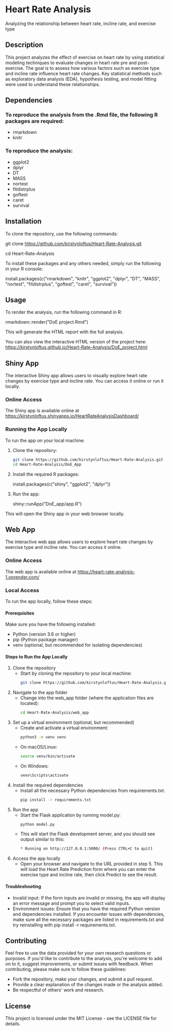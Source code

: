 # Heart Rate Analysis
Analyzing the relationship between heart rate, incline rate, and exercise type

## Description
This project analyzes the effect of exercise on heart rate by using statistical modeling techniques to evaluate changes in heart rate pre and post-exercise. The goal is to assess how various factors such as exercise type and incline rate influence heart rate changes. Key statistical methods such as exploratory data analysis (EDA), hypothesis testing, and model fitting were used to understand these relationships.

## Dependencies
### To reproduce the analysis from the .Rmd file, the following R packages are required:
- rmarkdown 
- knitr

### To reproduce the analysis:
- ggplot2
- dplyr
- DT
- MASS
- nortest
- fitdistrplus
- goftest
- caret
- survival

## Installation
To clone the repository, use the following commands:  

git clone https://github.com/kirstynloftus/Heart-Rate-Analysis.git  

cd Heart-Rate-Analysis

To install these packages and any others needed, simply run the following in your R console:  

install.packages(c("rmarkdown", "knitr", "ggplot2", "dplyr", "DT", "MASS", "nortest", "fitdistrplus", "goftest", "caret", "survival"))

## Usage
To render the analysis, run the following command in R:  

rmarkdown::render("DoE project.Rmd")  

This will generate the HTML report with the full analysis.

You can also view the interactive HTML version of the project here:  
https://kirstynloftus.github.io/Heart-Rate-Analysis/DoE_project.html

## Shiny App
The interactive Shiny app allows users to visually explore heart rate changes by exercise type and incline rate. You can access it online or run it locally.

### Online Access
The Shiny app is available online at https://kirstynloftus.shinyapps.io/HeartRateAnalysisDashboard/
### Running the App Locally
To run the app on your local machine:
1. Clone the repository:
   ```bash
   git clone https://github.com/kirstynloftus/Heart-Rate-Analysis.git
   cd Heart-Rate-Analysis/DoE_App
2. Install the required R packages:

   install.packages(c("shiny", "ggplot2", "dplyr"))
3. Run the app:

   shiny::runApp("DoE_app/app.R")
   
This will open the Shiny app in your web browser locally.

## Web App
The interactive web app allows users to explore heart rate changes by exercise type and incline rate. You can access it online.

### Online Access
The web app is available online at https://heart-rate-analysis-1.onrender.com/

### Local Access
To run the app locally, follow these steps:  
#### Prerequisites 
Make sure you have the following installed:  
- Python (version 3.6 or higher)
- pip (Python package manager)
- venv (optional, but recommended for isolating dependencies)
#### Steps to Run the App Locally  
1. Clone the repository
   - Start by cloning the repository to your local machine:
     ```bash
     git clone https://github.com/kirstynloftus/Heart-Rate-Analysis.git  
2. Navigate to the app folder
   - Change into the web_app folder (where the application files are located):
     ```bash
     cd Heart-Rate-Analysis/web_app
3. Set up a virtual environment (optional, but recommended)
   - Create and activate a virtual environment:
     ```bash
     python3 -m venv venv
   - On macOS/Linux:
     ```bash
     source venv/bin/activate
   - On Windows:
     ```bash
     venv\Scripts\activate
4. Install the required dependencies
   - Install all the necessary Python dependencies from requirements.txt:
     ```bash
     pip install -r requirements.txt 
5. Run the app
   - Start the Flask application by running model.py:
     ```bash
     python model.py
   - This will start the Flask development server, and you should see output similar to this:
     ```bash
     * Running on http://127.0.0.1:5000/ (Press CTRL+C to quit)
6. Access the app locally
   - Open your browser and navigate to the URL provided in step 5. This will load the Heart Rate Prediction form where you can enter the exercise type and incline rate, then click Predict to see the result.
 #### Troubleshooting  
 - Invalid input: If the form inputs are invalid or missing, the app will display an error message and prompt you to select valid inputs.
 - Environment issues: Ensure that you have the required Python version and dependencies installed. If you encounter issues with dependencies, make sure all the necessary packages are listed in requirements.txt and try reinstalling with pip install -r requirements.txt.
 


## Contributing
Feel free to use the data provided for your own research questions or purposes. If you'd like to contribute to the analysis, you're welcome to add on to it, suggest improvements, or submit issues with feedback. When contributing, please make sure to follow these guidelines:

- Fork the repository, make your changes, and submit a pull request.
- Provide a clear explanation of the changes made or the analysis added.
- Be respectful of others' work and research.
  
## License
This project is licensed under the MIT License - see the LICENSE file for details.

